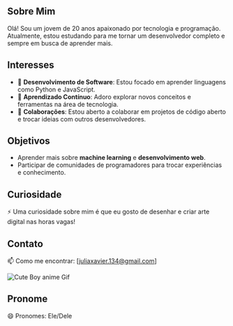 ## Sobre Mim
Olá! Sou um jovem de 20 anos apaixonado por tecnologia e programação. Atualmente, estou estudando para me tornar um desenvolvedor completo e sempre em busca de aprender mais.

## Interesses
- 🔭 **Desenvolvimento de Software**: Estou focado em aprender linguagens como Python e JavaScript.
- 🌱 **Aprendizado Contínuo**: Adoro explorar novos conceitos e ferramentas na área de tecnologia.
- 👯 **Colaborações**: Estou aberto a colaborar em projetos de código aberto e trocar ideias com outros desenvolvedores.

## Objetivos
- Aprender mais sobre **machine learning** e **desenvolvimento web**.
- Participar de comunidades de programadores para trocar experiências e conhecimento.

## Curiosidade
⚡ Uma curiosidade sobre mim é que eu gosto de desenhar e criar arte digital nas horas vagas!


## Contato
📫 Como me encontrar: [juliaxavier.134@gmail.com]

![Cute Boy anime Gif](https://i.pinimg.com/originals/06/66/9d/06669d0af1213c9577e65a5a83666bf9.gif)
## Pronome
😄 Pronomes: Ele/Dele 
